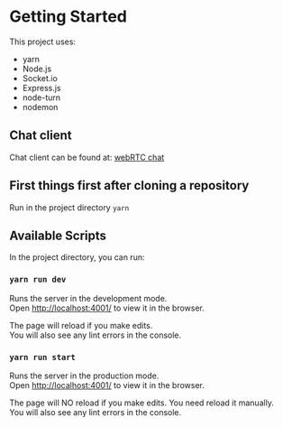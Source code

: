 # Getting Started

This project uses:
* yarn
* Node.js
* Socket.io
* Express.js
* node-turn
* nodemon

## Chat client

Chat client can be found at: [webRTC chat](https://github.com/Hamikadze/webrtc-chat)

## First things first after cloning a repository

Run in the project directory `yarn`

## Available Scripts

In the project directory, you can run:

### `yarn run dev`

Runs the server in the development mode.\
Open [http://localhost:4001/](http://localhost:4001/) to view it in the browser.

The page will reload if you make edits.\
You will also see any lint errors in the console.

### `yarn run start`

Runs the server in the production mode.\
Open [http://localhost:4001/](http://localhost:4001/) to view it in the browser.

The page will NO reload if you make edits. You need reload it manually.\
You will also see any lint errors in the console.